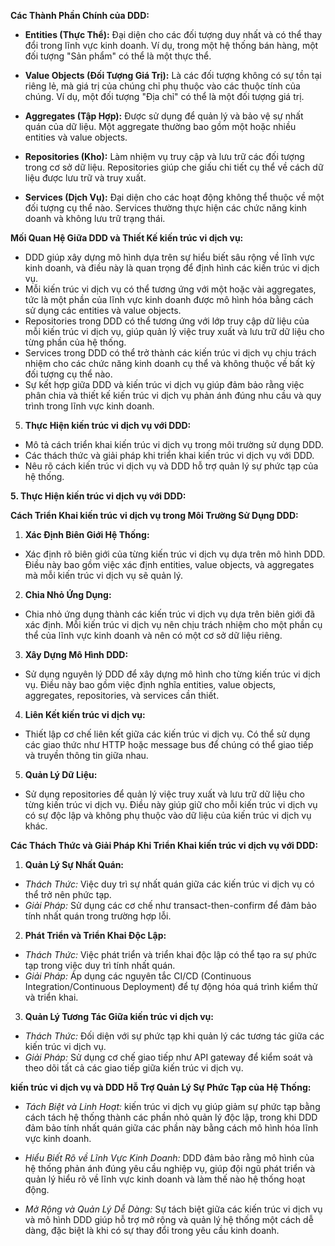 <!--3. **thiết kế hướng miền (DDD):**-->

<!--**Giải Thích Khái Niệm DDD và Tại Sao Nó Quan Trọng trong Việc Phát Triển kiến trúc vi dịch vụ:**-->
<!--thiết kế hướng miền (DDD) là một phương pháp thiết kế phần mềm tập trung vào việc hiểu và mô hình hóa chính xác lĩnh vực kinh doanh của một tổ chức. Trong ngữ cảnh của phát triển kiến trúc vi dịch vụ, DDD giúp đảm bảo rằng mỗi kiến trúc vi dịch vụ được thiết kế để phản ánh một phần cụ thể của lĩnh vực kinh doanh, tăng cường sự hiểu biết và tính nhất quán trong toàn bộ hệ thống.-->

**Các Thành Phần Chính của DDD:**

- **Entities (Thực Thể):** Đại diện cho các đối tượng duy nhất và có thể thay đổi trong lĩnh vực kinh doanh. Ví dụ, trong một hệ thống bán hàng, một đối tượng "Sản phẩm" có thể là một thực thể.

- **Value Objects (Đối Tượng Giá Trị):** Là các đối tượng không có sự tồn tại riêng lẻ, mà giá trị của chúng chỉ phụ thuộc vào các thuộc tính của chúng. Ví dụ, một đối tượng "Địa chỉ" có thể là một đối tượng giá trị.

- **Aggregates (Tập Hợp):** Được sử dụng để quản lý và bảo vệ sự nhất quán của dữ liệu. Một aggregate thường bao gồm một hoặc nhiều entities và value objects.

- **Repositories (Kho):** Làm nhiệm vụ truy cập và lưu trữ các đối tượng trong cơ sở dữ liệu. Repositories giúp che giấu chi tiết cụ thể về cách dữ liệu được lưu trữ và truy xuất.

- **Services (Dịch Vụ):** Đại diện cho các hoạt động không thể thuộc về một đối tượng cụ thể nào. Services thường thực hiện các chức năng kinh doanh và không lưu trữ trạng thái.

**Mối Quan Hệ Giữa DDD và Thiết Kế kiến trúc vi dịch vụ:**

- DDD giúp xây dựng mô hình dựa trên sự hiểu biết sâu rộng về lĩnh vực kinh doanh, và điều này là quan trọng để định hình các kiến trúc vi dịch vụ.
- Mỗi kiến trúc vi dịch vụ có thể tương ứng với một hoặc vài aggregates, tức là một phần của lĩnh vực kinh doanh được mô hình hóa bằng cách sử dụng các entities và value objects.
- Repositories trong DDD có thể tương ứng với lớp truy cập dữ liệu của mỗi kiến trúc vi dịch vụ, giúp quản lý việc truy xuất và lưu trữ dữ liệu cho từng phần của hệ thống.
- Services trong DDD có thể trở thành các kiến trúc vi dịch vụ chịu trách nhiệm cho các chức năng kinh doanh cụ thể và không thuộc về bất kỳ đối tượng cụ thể nào.
- Sự kết hợp giữa DDD và kiến trúc vi dịch vụ giúp đảm bảo rằng việc phân chia và thiết kế kiến trúc vi dịch vụ phản ánh đúng nhu cầu và quy trình trong lĩnh vực kinh doanh.

5. **Thực Hiện kiến trúc vi dịch vụ với DDD:**

- Mô tả cách triển khai kiến trúc vi dịch vụ trong môi trường sử dụng DDD.
- Các thách thức và giải pháp khi triển khai kiến trúc vi dịch vụ với DDD.
- Nêu rõ cách kiến trúc vi dịch vụ và DDD hỗ trợ quản lý sự phức tạp của hệ thống.

**5. Thực Hiện kiến trúc vi dịch vụ với DDD:**

**Cách Triển Khai kiến trúc vi dịch vụ trong Môi Trường Sử Dụng DDD:**

1. **Xác Định Biên Giới Hệ Thống:**

- Xác định rõ biên giới của từng kiến trúc vi dịch vụ dựa trên mô hình DDD. Điều này bao gồm việc xác định entities, value objects, và aggregates mà mỗi kiến trúc vi dịch vụ sẽ quản lý.

2. **Chia Nhỏ Ứng Dụng:**

- Chia nhỏ ứng dụng thành các kiến trúc vi dịch vụ dựa trên biên giới đã xác định. Mỗi kiến trúc vi dịch vụ nên chịu trách nhiệm cho một phần cụ thể của lĩnh vực kinh doanh và nên có một cơ sở dữ liệu riêng.

3. **Xây Dựng Mô Hình DDD:**

- Sử dụng nguyên lý DDD để xây dựng mô hình cho từng kiến trúc vi dịch vụ. Điều này bao gồm việc định nghĩa entities, value objects, aggregates, repositories, và services cần thiết.

4. **Liên Kết kiến trúc vi dịch vụ:**

- Thiết lập cơ chế liên kết giữa các kiến trúc vi dịch vụ. Có thể sử dụng các giao thức như HTTP hoặc message bus để chúng có thể giao tiếp và truyền thông tin giữa nhau.

5. **Quản Lý Dữ Liệu:**

- Sử dụng repositories để quản lý việc truy xuất và lưu trữ dữ liệu cho từng kiến trúc vi dịch vụ. Điều này giúp giữ cho mỗi kiến trúc vi dịch vụ có sự độc lập và không phụ thuộc vào dữ liệu của kiến trúc vi dịch vụ khác.

**Các Thách Thức và Giải Pháp Khi Triển Khai kiến trúc vi dịch vụ với DDD:**

1. **Quản Lý Sự Nhất Quán:**

- _Thách Thức:_ Việc duy trì sự nhất quán giữa các kiến trúc vi dịch vụ có thể trở nên phức tạp.
- _Giải Pháp:_ Sử dụng các cơ chế như transact-then-confirm để đảm bảo tính nhất quán trong trường hợp lỗi.

2. **Phát Triển và Triển Khai Độc Lập:**

- _Thách Thức:_ Việc phát triển và triển khai độc lập có thể tạo ra sự phức tạp trong việc duy trì tính nhất quán.
- _Giải Pháp:_ Áp dụng các nguyên tắc CI/CD (Continuous Integration/Continuous Deployment) để tự động hóa quá trình kiểm thử và triển khai.

3. **Quản Lý Tương Tác Giữa kiến trúc vi dịch vụ:**

- _Thách Thức:_ Đối diện với sự phức tạp khi quản lý các tương tác giữa các kiến trúc vi dịch vụ.
- _Giải Pháp:_ Sử dụng cơ chế giao tiếp như API gateway để kiểm soát và theo dõi tất cả các giao tiếp giữa kiến trúc vi dịch vụ.

**kiến trúc vi dịch vụ và DDD Hỗ Trợ Quản Lý Sự Phức Tạp của Hệ Thống:**

- _Tách Biệt và Linh Hoạt:_ kiến trúc vi dịch vụ giúp giảm sự phức tạp bằng cách tách hệ thống thành các phần nhỏ quản lý độc lập, trong khi DDD đảm bảo tính nhất quán giữa các phần này bằng cách mô hình hóa lĩnh vực kinh doanh.

- _Hiểu Biết Rõ về Lĩnh Vực Kinh Doanh:_ DDD đảm bảo rằng mô hình của hệ thống phản ánh đúng yêu cầu nghiệp vụ, giúp đội ngũ phát triển và quản lý hiểu rõ về lĩnh vực kinh doanh và làm thế nào hệ thống hoạt động.

- _Mở Rộng và Quản Lý Dễ Dàng:_ Sự tách biệt giữa các kiến trúc vi dịch vụ và mô hình DDD giúp hỗ trợ mở rộng và quản lý hệ thống một cách dễ dàng, đặc biệt là khi có sự thay đổi trong yêu cầu kinh doanh.
